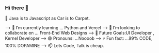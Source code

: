 ### Hi there 👋

<!--
**AadarshaThapa/AadarshaThapa** is a ✨ _special_ ✨ repository because its `README.md` (this file) appears on your GitHub profile.

Here are some ideas to get you started:

--> 🔭 Java is to Javascript as Car is to Carpet.
--> 🌱 I’m currently learning ... Python and Vercel
--> 👯 I’m looking to collaborate on ... Front-End Web Designs
--> 🥅 Future Goals:UI Developer , Kernel Developer
--> 😄 Pronouns: ...Noooob
--> ⚡ Fun fact: ...99% CODE, 100% DOPAMINE
--> 📫 Lets Code, Talk is cheap.

